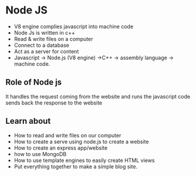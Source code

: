 # Node JS

- V8 engine complies javascript into machine code
- Node Js is written in c++
- Read & write files on a computer
- Connect to a database
- Act as a server for content
- Javascript -> Node.js (V8 engine) ->C++ -> assembly language -> machine code.

## Role of Node js

It handles the request coming from the website and runs the javascript code sends back the response to the website

## Learn about

- How to read and write files on our computer
- How to create a serve using node.js to create a website
- How to create an express app/website
- how to use MongoDB
- How to use template engines to easily create HTML views
- Put everything together to make a simple blog site.
